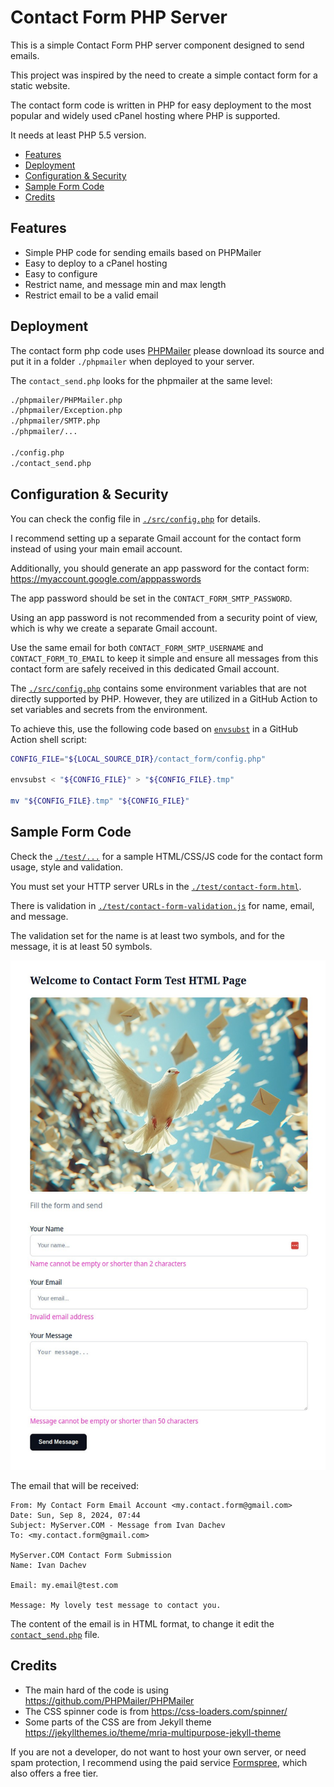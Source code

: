 # Contact Form PHP Server

This is a simple Contact Form PHP server component designed to send emails.

This project was inspired by the need to create a simple contact form for a static website.

The contact form code is written in PHP for easy deployment to the most popular
and widely used cPanel hosting where PHP is supported.

It needs at least PHP 5.5 version.

* [Features](#features)
* [Deployment](#deployment)
* [Configuration & Security](#configuration--security)
* [Sample Form Code](#sample-form-code)
* [Credits](#credits)

## Features

* Simple PHP code for sending emails based on PHPMailer
* Easy to deploy to a cPanel hosting
* Easy to configure
* Restrict name, and message min and max length
* Restrict email to be a valid email

## Deployment

The contact form php code uses [PHPMailer](https://github.com/PHPMailer/PHPMailer) please download its source 
and put it in a folder `./phpmailer` when deployed to your server.

The `contact_send.php` looks for the phpmailer at the same level:
```bash
./phpmailer/PHPMailer.php
./phpmailer/Exception.php
./phpmailer/SMTP.php
./phpmailer/...

./config.php
./contact_send.php
```

## Configuration & Security

You can check the config file in [`./src/config.php`](./src/config.php) for details.

I recommend setting up a separate Gmail account for the contact form 
instead of using your main email account.

Additionally, you should generate an app password for the contact form:
https://myaccount.google.com/apppasswords

The app password should be set in the `CONTACT_FORM_SMTP_PASSWORD`. 

Using an app password is not recommended from a security point of view, 
which is why we create a separate Gmail account.

Use the same email for both `CONTACT_FORM_SMTP_USERNAME` and `CONTACT_FORM_TO_EMAIL` 
to keep it simple and ensure all messages from this contact form are safely received 
in this dedicated Gmail account.

The [`./src/config.php`](./src/config.php) contains some environment variables 
that are not directly supported by PHP. However, they are utilized in a GitHub Action 
to set variables and secrets from the environment.

To achieve this, use the following code based on 
[`envsubst`](https://www.gnu.org/software/gettext/manual/html_node/envsubst-Invocation.html) 
in a GitHub Action shell script:

```bash
CONFIG_FILE="${LOCAL_SOURCE_DIR}/contact_form/config.php"

envsubst < "${CONFIG_FILE}" > "${CONFIG_FILE}.tmp"

mv "${CONFIG_FILE}.tmp" "${CONFIG_FILE}"
```

## Sample Form Code

Check the [`./test/...`](./test) for a sample HTML/CSS/JS code for the contact form usage,
style and validation.

You must set your HTTP server URLs in the [`./test/contact-form.html`](./test/contact-form.html).

There is validation in [`./test/contact-form-validation.js`](./test/contact-form-validation.js) for name, email, and message.

The validation set for the name is at least two symbols, and for the message, 
it is at least 50 symbols.

<img src="./test/test-form-view.jpg" alt="Test Form View"></img>

The email that will be received:
```text
From: My Contact Form Email Account <my.contact.form@gmail.com>
Date: Sun, Sep 8, 2024, 07:44
Subject: MyServer.COM - Message from Ivan Dachev
To: <my.contact.form@gmail.com>

MyServer.COM Contact Form Submission
Name: Ivan Dachev

Email: my.email@test.com

Message: My lovely test message to contact you.
```

The content of the email is in HTML format, to change it edit
the [`contact_send.php`](./src/contact_send.php) file.

## Credits

* The main hard of the code is using https://github.com/PHPMailer/PHPMailer
* The CSS spinner code is from https://css-loaders.com/spinner/
* Some parts of the CSS are from Jekyll theme https://jekyllthemes.io/theme/mria-multipurpose-jekyll-theme

If you are not a developer, do not want to host your own server, or need spam protection, 
I recommend using the paid service [Formspree](https://formspree.io/), which also offers a free tier.
